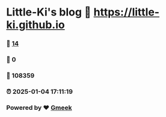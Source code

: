 # Little-Ki's blog :link: https://little-ki.github.io 
### :page_facing_up: [14](https://little-ki.github.io/tag.html) 
### :speech_balloon: 0 
### :hibiscus: 108359 
### :alarm_clock: 2025-01-04 17:11:19 
### Powered by :heart: [Gmeek](https://github.com/Meekdai/Gmeek)
